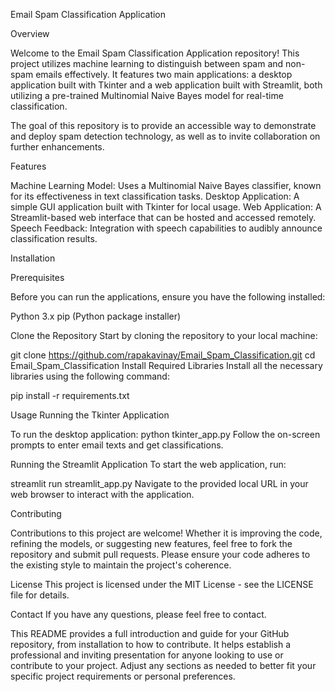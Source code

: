 Email Spam Classification Application


Overview

Welcome to the Email Spam Classification Application repository! This project utilizes machine learning to distinguish between spam and non-spam emails effectively. It features two main applications: a desktop application built with Tkinter and a web application built with Streamlit, both utilizing a pre-trained Multinomial Naive Bayes model for real-time classification.

The goal of this repository is to provide an accessible way to demonstrate and deploy spam detection technology, as well as to invite collaboration on further enhancements.

Features

Machine Learning Model: Uses a Multinomial Naive Bayes classifier, known for its effectiveness in text classification tasks.
Desktop Application: A simple GUI application built with Tkinter for local usage.
Web Application: A Streamlit-based web interface that can be hosted and accessed remotely.
Speech Feedback: Integration with speech capabilities to audibly announce classification results.

Installation

Prerequisites

Before you can run the applications, ensure you have the following installed:

Python 3.x
pip (Python package installer)

Clone the Repository
Start by cloning the repository to your local machine:

git clone https://github.com/rapakavinay/Email_Spam_Classification.git
cd Email_Spam_Classification
Install Required Libraries
Install all the necessary libraries using the following command:

pip install -r requirements.txt


Usage
Running the Tkinter Application

To run the desktop application:
python tkinter_app.py
Follow the on-screen prompts to enter email texts and get classifications.

Running the Streamlit Application
To start the web application, run:


streamlit run streamlit_app.py
Navigate to the provided local URL in your web browser to interact with the application.

Contributing

Contributions to this project are welcome! Whether it is improving the code, refining the models, or suggesting new features, feel free to fork the repository and submit pull requests. Please ensure your code adheres to the existing style to maintain the project's coherence.

License
This project is licensed under the MIT License - see the LICENSE file for details.

Contact
If you have any questions, please feel free to contact.

This README provides a full introduction and guide for your GitHub repository, from installation to how to contribute. It helps establish a professional and inviting presentation for anyone looking to use or contribute to your project. Adjust any sections as needed to better fit your specific project requirements or personal preferences.
